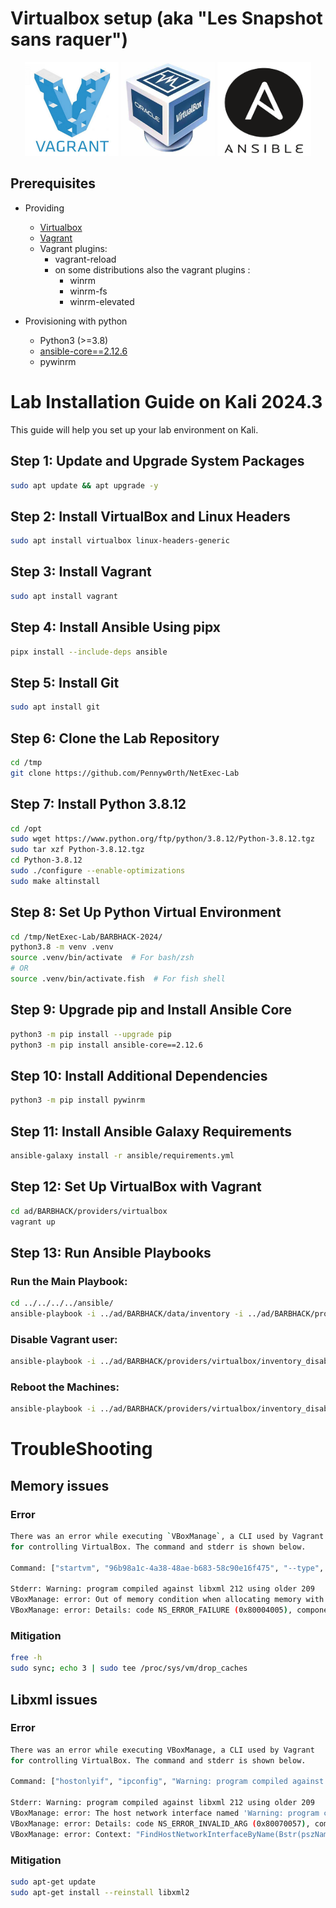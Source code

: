 # Virtualbox setup (aka "Les Snapshot sans raquer")

<div align="center">
  <img alt="vagrant" width="150" height="150" src="./img/icon_vagrant.png">
  <img alt="icon_vwmare" width="150"  height="150" src="./img/icon_virtualbox.png">
  <img alt="icon_ansible" width="150"  height="150" src="./img/icon_ansible.png">
</div>

## Prerequisites

- Providing
  - [Virtualbox](https://www.oracle.com/virtualization/technologies/vm/downloads/virtualbox-downloads.html)
  - [Vagrant](https://developer.hashicorp.com/vagrant/docs)
  - Vagrant plugins:
    - vagrant-reload
    - on some distributions also the vagrant plugins :
      - winrm
      - winrm-fs
      - winrm-elevated

- Provisioning with python
  - Python3 (>=3.8)
  - [ansible-core==2.12.6](https://docs.ansible.com/ansible/latest/index.html)
  - pywinrm

# Lab Installation Guide on Kali 2024.3

This guide will help you set up your lab environment on Kali.

## Step 1: Update and Upgrade System Packages

```bash
sudo apt update && apt upgrade -y
```

## Step 2: Install VirtualBox and Linux Headers

```bash
sudo apt install virtualbox linux-headers-generic
```

## Step 3: Install Vagrant

```bash
sudo apt install vagrant
```

## Step 4: Install Ansible Using pipx

```bash
pipx install --include-deps ansible
```

## Step 5: Install Git

```bash
sudo apt install git
```

## Step 6: Clone the Lab Repository

```bash
cd /tmp
git clone https://github.com/Pennyw0rth/NetExec-Lab
```

## Step 7: Install Python 3.8.12

```bash
cd /opt
sudo wget https://www.python.org/ftp/python/3.8.12/Python-3.8.12.tgz
sudo tar xzf Python-3.8.12.tgz
cd Python-3.8.12
sudo ./configure --enable-optimizations
sudo make altinstall
```

## Step 8: Set Up Python Virtual Environment

```bash
cd /tmp/NetExec-Lab/BARBHACK-2024/
python3.8 -m venv .venv
source .venv/bin/activate  # For bash/zsh
# OR
source .venv/bin/activate.fish  # For fish shell
```

## Step 9: Upgrade pip and Install Ansible Core

```bash
python3 -m pip install --upgrade pip
python3 -m pip install ansible-core==2.12.6
```

## Step 10: Install Additional Dependencies

```bash
python3 -m pip install pywinrm
```

## Step 11: Install Ansible Galaxy Requirements

```bash
ansible-galaxy install -r ansible/requirements.yml
```

## Step 12: Set Up VirtualBox with Vagrant

```bash
cd ad/BARBHACK/providers/virtualbox
vagrant up
```

## Step 13: Run Ansible Playbooks
### Run the Main Playbook:
```bash
cd ../../../../ansible/
ansible-playbook -i ../ad/BARBHACK/data/inventory -i ../ad/BARBHACK/providers/virtualbox/inventory main.yml
```
### Disable Vagrant user:
```bash
ansible-playbook -i ../ad/BARBHACK/providers/virtualbox/inventory_disablevagrant disable_vagrant.yml
```
### Reboot the Machines:
```bash
ansible-playbook -i ../ad/BARBHACK/providers/virtualbox/inventory_disablevagrant reboot.yml
```


# TroubleShooting

## Memory issues

### Error
```bash
There was an error while executing `VBoxManage`, a CLI used by Vagrant
for controlling VirtualBox. The command and stderr is shown below.

Command: ["startvm", "96b98a1c-4a38-48ae-b683-58c90e16f475", "--type", "headless"]

Stderr: Warning: program compiled against libxml 212 using older 209
VBoxManage: error: Out of memory condition when allocating memory with low physical backing. (VERR_NO_LOW_MEMORY)
VBoxManage: error: Details: code NS_ERROR_FAILURE (0x80004005), component ConsoleWrap, interface IConsole
```
### Mitigation

```bash
free -h
sudo sync; echo 3 | sudo tee /proc/sys/vm/drop_caches
```

## Libxml issues

### Error
```bash
There was an error while executing VBoxManage, a CLI used by Vagrant
for controlling VirtualBox. The command and stderr is shown below.

Command: ["hostonlyif", "ipconfig", "Warning: program compiled against libxml 212 using older 209", "--ip", "192.168.56.1", "--netmask", "255.255.255.0"]

Stderr: Warning: program compiled against libxml 212 using older 209
VBoxManage: error: The host network interface named 'Warning: program compiled against libxml 212 using older 209' could not be found
VBoxManage: error: Details: code NS_ERROR_INVALID_ARG (0x80070057), component HostWrap, interface IHost, callee nsISupports
VBoxManage: error: Context: "FindHostNetworkInterfaceByName(Bstr(pszName).raw(), hif.asOutParam())" at line 242 of file VBoxManageHostonly.cpp
```

### Mitigation
```bash
sudo apt-get update
sudo apt-get install --reinstall libxml2
```
